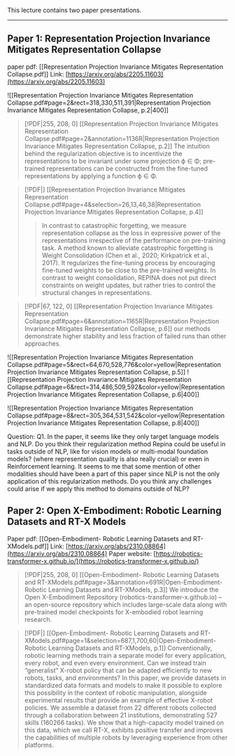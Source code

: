 This lecture contains two paper presentations.
***
## Paper 1: Representation Projection Invariance Mitigates Representation Collapse


paper pdf: [[Representation Projection Invariance Mitigates Representation Collapse.pdf]]
Link: [https://arxiv.org/abs/2205.11603](https://arxiv.org/abs/2205.11603)

![[Representation Projection Invariance Mitigates Representation Collapse.pdf#page=2&rect=318,330,511,391|Representation Projection Invariance Mitigates Representation Collapse, p.2|400]]

> [!PDF|255, 208, 0] [[Representation Projection Invariance Mitigates Representation Collapse.pdf#page=2&annotation=1136R|Representation Projection Invariance Mitigates Representation Collapse, p.2]]
> The intuition behind the regularization objective is to incentivize the representations to be invariant under some projection ϕ ∈ Φ; pre-trained representations can be constructed from the fine-tuned representations by applying a function ϕ ∈ Φ.

> [!PDF|] [[Representation Projection Invariance Mitigates Representation Collapse.pdf#page=4&selection=26,13,46,38|Representation Projection Invariance Mitigates Representation Collapse, p.4]]
> > In contrast to catastrophic forgetting, we measure representation collapse as the loss in expressive power of the representations irrespective of the performance on pre-training task. A method known to alleviate catastrophic forgetting is Weight Consolidation (Chen et al., 2020; Kirkpatrick et al., 2017). It regularizes the fine-tuning process by encouraging fine-tuned weights to be close to the pre-trained weights. In contrast to weight consolidation, REPINA does not put direct constraints on weight updates, but rather tries to control the structural changes in representations.

> [!PDF|67, 122, 0] [[Representation Projection Invariance Mitigates Representation Collapse.pdf#page=6&annotation=1165R|Representation Projection Invariance Mitigates Representation Collapse, p.6]]
> our methods demonstrate higher stability and less fraction of failed runs than other approaches.

![[Representation Projection Invariance Mitigates Representation Collapse.pdf#page=5&rect=64,670,528,776&color=yellow|Representation Projection Invariance Mitigates Representation Collapse, p.5]]
![[Representation Projection Invariance Mitigates Representation Collapse.pdf#page=6&rect=314,486,509,592&color=yellow|Representation Projection Invariance Mitigates Representation Collapse, p.6|400]]

![[Representation Projection Invariance Mitigates Representation Collapse.pdf#page=8&rect=305,364,531,542&color=yellow|Representation Projection Invariance Mitigates Representation Collapse, p.8|400]]


Question: Q1. In the paper, it seems like they only target language models and NLP. Do you think their regularization method Repina could be useful in tasks outside of NLP, like for vision models or multi-modal foundation models? (where representation quality is also really crucial) or even in Reinforcement learning. It seems to me that some mention of other modalities should have been a part of this paper since NLP is not the only application of this regularization methods. Do you think any challenges could arise if we apply this method to domains outside of NLP?
## Paper 2: Open X-Embodiment: Robotic Learning Datasets and RT-X Models

Paper pdf: [[Open-Embodiment- Robotic Learning Datasets and RT-XModels.pdf]]
Link: [https://arxiv.org/abs/2310.08864](https://arxiv.org/abs/2310.08864)
Paper website: [https://robotics-transformer-x.github.io/](https://robotics-transformer-x.github.io/)

> [!PDF|255, 208, 0] [[Open-Embodiment- Robotic Learning Datasets and RT-XModels.pdf#page=3&annotation=691R|Open-Embodiment- Robotic Learning Datasets and RT-XModels, p.3]]
> We introduce the Open X-Embodiment Repository (robotics-transformer-x.github.io) – an open-source repository which includes large-scale data along with pre-trained model checkpoints for X-embodied robot learning research.

> [!PDF|] [[Open-Embodiment- Robotic Learning Datasets and RT-XModels.pdf#page=1&selection=687,1,700,60|Open-Embodiment- Robotic Learning Datasets and RT-XModels, p.1]]
> Conventionally, robotic learning methods train a separate model for every application, every robot, and even every environment. Can we instead train “generalist” X-robot policy that can be adapted efficiently to new robots, tasks, and environments? In this paper, we provide datasets in standardized data formats and models to make it possible to explore this possibility in the context of robotic manipulation, alongside experimental results that provide an example of effective X-robot policies. We assemble a dataset from 22 different robots collected through a collaboration between 21 institutions, demonstrating 527 skills (160266 tasks). We show that a high-capacity model trained on this data, which we call RT-X, exhibits positive transfer and improves the capabilities of multiple robots by leveraging experience from other platforms.



